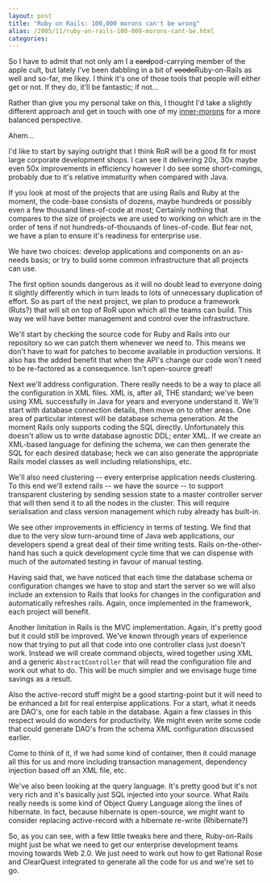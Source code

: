 ```yaml
---
layout: post
title: "Ruby on Rails: 100,000 morons can't be wrong"
alias: /2005/11/ruby-on-rails-100-000-morons-cant-be.html
categories:
---
```

So I have to admit that not only am I a <strike>card</strike>pod-carrying member of the apple cult, but lately I've been dabbling in a bit of <strike>voodo</strike>Ruby-on-Rails as well and so-far, me likey. I think it's one of those tools that people will either get or not. If they do, it'll be fantastic; if not...

Rather than give you my personal take on this, I thought I'd take a slightly different approach and get in touch with one of my [inner-morons](http://www.eaves.org/blog-archive/000229.html) for a more balanced perspective.

Ahem...

I'd like to start by saying outright that I think RoR will be a good fit for most large corporate development shops. I can see it delivering 20x, 30x maybe even 50x improvements in efficiency however I do see some short-comings, probably due to it's relative immaturity when compared with Java.

If you look at most of the projects that are using Rails and Ruby at the moment, the code-base consists of dozens, maybe hundreds or possibly even a few thousand lines-of-code at most; Certainly nothing that compares to the size of projects we are used to working on which are in the order of tens if not hundreds-of-thousands of lines-of-code. But fear not, we have a plan to ensure it's readiness for enterprise use.

We have two choices: develop applications and components on an as-needs basis; or try to build some common infrastructure that all projects can use.

The first option sounds dangerous as it will no doubt lead to everyone doing it slightly differently which in turn leads to lots of unnecessary duplication of effort. So as part of the next project, we plan to produce a framework (Ruts?) that will sit on top of RoR upon which all the teams can build. This way we will have better management and control over the infrastructure.

We'll start by checking the source code for Ruby and Rails into our repository so we can patch them whenever we need to. This means we don't have to wait for patches to become available in production versions. It also has the added benefit that when the API's change our code won't need to be re-factored as a consequence. Isn't open-source great!

Next we'll address configuration. There really needs to be a way to place all the configuration in XML files. XML is, after all, THE standard; we've been using XML successfully in Java for years and everyone understand it. We'll start with database connection details, then move on to other areas. One area of particular interest will be database schema generation. At the moment Rails only supports coding the SQL directly. Unfortunately this doesn't allow us to write database agnostic DDL; enter XML. If we create an XML-based language for defining the schema, we can then generate the SQL for each desired database; heck we can also generate the appropriate Rails model classes as well including relationships, etc.

We'll also need clustering -- every enterprise application needs clustering. To this end we'll extend rails -- we have the source -- to support transparent clustering by sending session state to a master controller server that will then send it to all the nodes in the cluster. This will require serialisation and class version management which ruby already has built-in.

We see other improvements in efficiency in terms of testing. We find that due to the very slow turn-around time of Java web applications, our developers spend a great deal of their time writing tests. Rails on-the-other-hand has such a quick development cycle time that we can dispense with much of the automated testing in favour of manual testing.

Having said that, we have noticed that each time the database schema or configuration changes we have to stop and start the server so we will also include an extension to Rails that looks for changes in the configuration and automatically refreshes rails. Again, once implemented in the framework, each project will benefit.

Another limitation in Rails is the MVC implementation. Again, it's pretty good but it could still be improved. We've known through years of experience now that trying to put all that code into one controller class just doesn't work. Instead we will create command objects, wired together using XML and a generic `AbstractController` that will read the configuration file and work out what to do. This will be much simpler and we envisage huge time savings as a result.

Also the active-record stuff might be a good starting-point but it will need to be enhanced a bit for real enterpise applications. For a start, what it needs are DAO's, one for each table in the database. Again a few classes in this respect would do wonders for productivity. We might even write some code that could generate DAO's from the schema XML configuration discussed earlier.

Come to think of it, if we had some kind of container, then it could manage all this for us and more including transaction management, dependency injection based off an XML file, etc.

We've also been looking at the query language. It's pretty good but it's not very rich and it's basically just SQL injected into your source. What Rails really needs is some kind of Object Query Language along the lines of hibernate. In fact, because hibernate is open-source, we might want to consider replacing active-record with a hibernate re-write (Rhibernate?)

So, as you can see, with a few little tweaks here and there, Ruby-on-Rails might just be what we need to get our enterprise development teams moving towards Web 2.0. We just need to work out how to get Rational Rose and ClearQuest integrated to generate all the code for us and we're set to go.
